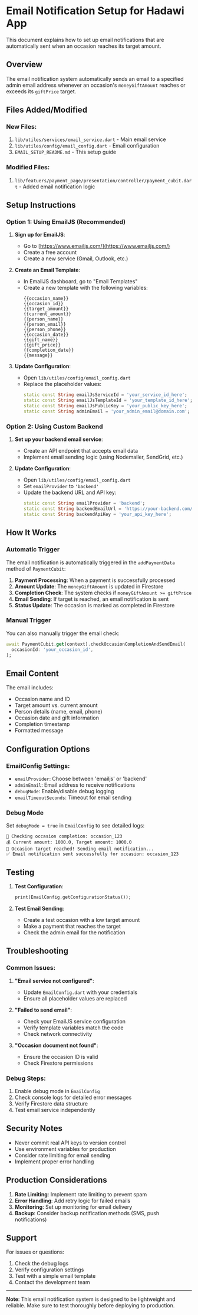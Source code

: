 # Email Notification Setup for Hadawi App

This document explains how to set up email notifications that are automatically sent when an occasion reaches its target amount.

## Overview

The email notification system automatically sends an email to a specified admin email address whenever an occasion's `moneyGiftAmount` reaches or exceeds its `giftPrice` target.

## Files Added/Modified

### New Files:
1. `lib/utiles/services/email_service.dart` - Main email service
2. `lib/utiles/config/email_config.dart` - Email configuration
3. `EMAIL_SETUP_README.md` - This setup guide

### Modified Files:
1. `lib/featuers/payment_page/presentation/controller/payment_cubit.dart` - Added email notification logic

## Setup Instructions

### Option 1: Using EmailJS (Recommended)

1. **Sign up for EmailJS**:
   - Go to [https://www.emailjs.com/](https://www.emailjs.com/)
   - Create a free account
   - Create a new service (Gmail, Outlook, etc.)

2. **Create an Email Template**:
   - In EmailJS dashboard, go to "Email Templates"
   - Create a new template with the following variables:
     ```
     {{occasion_name}}
     {{occasion_id}}
     {{target_amount}}
     {{current_amount}}
     {{person_name}}
     {{person_email}}
     {{person_phone}}
     {{occasion_date}}
     {{gift_name}}
     {{gift_price}}
     {{completion_date}}
     {{message}}
     ```

3. **Update Configuration**:
   - Open `lib/utiles/config/email_config.dart`
   - Replace the placeholder values:
     ```dart
     static const String emailJsServiceId = 'your_service_id_here';
     static const String emailJsTemplateId = 'your_template_id_here';
     static const String emailJsPublicKey = 'your_public_key_here';
     static const String adminEmail = 'your_admin_email@domain.com';
     ```

### Option 2: Using Custom Backend

1. **Set up your backend email service**:
   - Create an API endpoint that accepts email data
   - Implement email sending logic (using Nodemailer, SendGrid, etc.)

2. **Update Configuration**:
   - Open `lib/utiles/config/email_config.dart`
   - Set `emailProvider` to `'backend'`
   - Update the backend URL and API key:
     ```dart
     static const String emailProvider = 'backend';
     static const String backendEmailUrl = 'https://your-backend.com/api/send-email';
     static const String backendApiKey = 'your_api_key_here';
     ```

## How It Works

### Automatic Trigger
The email notification is automatically triggered in the `addPaymentData` method of `PaymentCubit`:

1. **Payment Processing**: When a payment is successfully processed
2. **Amount Update**: The `moneyGiftAmount` is updated in Firestore
3. **Completion Check**: The system checks if `moneyGiftAmount >= giftPrice`
4. **Email Sending**: If target is reached, an email notification is sent
5. **Status Update**: The occasion is marked as completed in Firestore

### Manual Trigger
You can also manually trigger the email check:

```dart
await PaymentCubit.get(context).checkOccasionCompletionAndSendEmail(
  occasionId: 'your_occasion_id',
);
```

## Email Content

The email includes:
- Occasion name and ID
- Target amount vs. current amount
- Person details (name, email, phone)
- Occasion date and gift information
- Completion timestamp
- Formatted message

## Configuration Options

### EmailConfig Settings:
- `emailProvider`: Choose between 'emailjs' or 'backend'
- `adminEmail`: Email address to receive notifications
- `debugMode`: Enable/disable debug logging
- `emailTimeoutSeconds`: Timeout for email sending

### Debug Mode
Set `debugMode = true` in `EmailConfig` to see detailed logs:
```
🎯 Checking occasion completion: occasion_123
💰 Current amount: 1000.0, Target amount: 1000.0
🎉 Occasion target reached! Sending email notification...
✅ Email notification sent successfully for occasion: occasion_123
```

## Testing

1. **Test Configuration**:
   ```dart
   print(EmailConfig.getConfigurationStatus());
   ```

2. **Test Email Sending**:
   - Create a test occasion with a low target amount
   - Make a payment that reaches the target
   - Check the admin email for the notification

## Troubleshooting

### Common Issues:

1. **"Email service not configured"**:
   - Update `EmailConfig.dart` with your credentials
   - Ensure all placeholder values are replaced

2. **"Failed to send email"**:
   - Check your EmailJS service configuration
   - Verify template variables match the code
   - Check network connectivity

3. **"Occasion document not found"**:
   - Ensure the occasion ID is valid
   - Check Firestore permissions

### Debug Steps:
1. Enable debug mode in `EmailConfig`
2. Check console logs for detailed error messages
3. Verify Firestore data structure
4. Test email service independently

## Security Notes

- Never commit real API keys to version control
- Use environment variables for production
- Consider rate limiting for email sending
- Implement proper error handling

## Production Considerations

1. **Rate Limiting**: Implement rate limiting to prevent spam
2. **Error Handling**: Add retry logic for failed emails
3. **Monitoring**: Set up monitoring for email delivery
4. **Backup**: Consider backup notification methods (SMS, push notifications)

## Support

For issues or questions:
1. Check the debug logs
2. Verify configuration settings
3. Test with a simple email template
4. Contact the development team

---

**Note**: This email notification system is designed to be lightweight and reliable. Make sure to test thoroughly before deploying to production.


